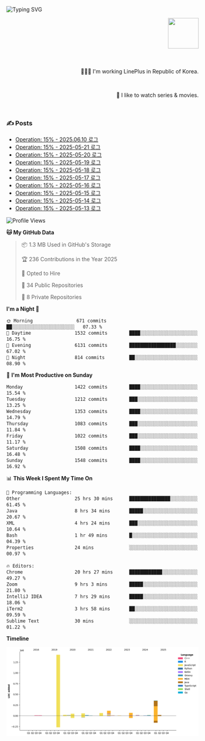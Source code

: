 ![Typing SVG](https://readme-typing-svg.herokuapp.com/?lines=Hello,+I'm+Changkwon+😎&height=150&width=1024&size=40&color=458588&background=282828&center=true&vCenter=true&multiline=false&duration=2000&pause=0)

<div align=right>
  <a href="https://github.com/devxb/gitanimals">
    <img
      src="https://render.gitanimals.org/lines/spearkkk?pet-id=624227435622945015"
      width="80"
      height="80"
    />
  </a>
  <br/>
  <br/>  
  <br/>
  
  👨🏼‍💻 I'm working LinePlus in Republic of Korea.
  
  <br/>
  
  🍿 I like to watch series & movies.
  
  <br/>

</div>
  
<div align=left>
  
  <div>
    
  ### ✍️ Posts
    
  </div>
  
  <!-- BLOGPOSTS:START -->
- [Operation: 15% - 2025.06.10 로그](https://spearkkk.dev/kr/blog/operation-15-log-2025-06-10)
- [Operation: 15% - 2025-05-21 로그](https://spearkkk.dev/kr/blog/operation-15-log-2025-05-21)
- [Operation: 15% - 2025-05-20 로그](https://spearkkk.dev/kr/blog/operation-15-log-2025-05-20)
- [Operation: 15% - 2025-05-19 로그](https://spearkkk.dev/kr/blog/operation-15-log-2025-05-19)
- [Operation: 15% - 2025-05-18 로그](https://spearkkk.dev/kr/blog/operation-15-log-2025-05-18)
- [Operation: 15% - 2025-05-17 로그](https://spearkkk.dev/kr/blog/operation-15-log-2025-05-17)
- [Operation: 15% - 2025-05-16 로그](https://spearkkk.dev/kr/blog/operation-15-log-2025-05-16)
- [Operation: 15% - 2025-05-15 로그](https://spearkkk.dev/kr/blog/operation-15-log-2025-05-15)
- [Operation: 15% - 2025-05-14 로그](https://spearkkk.dev/kr/blog/operation-15-log-2025-05-14)
- [Operation: 15% - 2025-05-13 로그](https://spearkkk.dev/kr/blog/operation-15-log-2025-05-13)
<!-- BLOGPOSTS:END -->

  
<!--START_SECTION:waka-->
![Profile Views](http://img.shields.io/badge/Profile%20Views-1-blue)

**🐱 My GitHub Data** 

> 📦 1.3 MB Used in GitHub's Storage 
 > 
> 🏆 236 Contributions in the Year 2025
 > 
> 💼 Opted to Hire
 > 
> 📜 34 Public Repositories 
 > 
> 🔑 8 Private Repositories 
 > 
**I'm a Night 🦉** 

```text
🌞 Morning                671 commits         ██░░░░░░░░░░░░░░░░░░░░░░░   07.33 % 
🌆 Daytime                1532 commits        ████░░░░░░░░░░░░░░░░░░░░░   16.75 % 
🌃 Evening                6131 commits        █████████████████░░░░░░░░   67.02 % 
🌙 Night                  814 commits         ██░░░░░░░░░░░░░░░░░░░░░░░   08.90 % 
```
📅 **I'm Most Productive on Sunday** 

```text
Monday                   1422 commits        ████░░░░░░░░░░░░░░░░░░░░░   15.54 % 
Tuesday                  1212 commits        ███░░░░░░░░░░░░░░░░░░░░░░   13.25 % 
Wednesday                1353 commits        ████░░░░░░░░░░░░░░░░░░░░░   14.79 % 
Thursday                 1083 commits        ███░░░░░░░░░░░░░░░░░░░░░░   11.84 % 
Friday                   1022 commits        ███░░░░░░░░░░░░░░░░░░░░░░   11.17 % 
Saturday                 1508 commits        ████░░░░░░░░░░░░░░░░░░░░░   16.48 % 
Sunday                   1548 commits        ████░░░░░░░░░░░░░░░░░░░░░   16.92 % 
```


📊 **This Week I Spent My Time On** 

```text
💬 Programming Languages: 
Other                    25 hrs 30 mins      ███████████████░░░░░░░░░░   61.45 % 
Java                     8 hrs 34 mins       █████░░░░░░░░░░░░░░░░░░░░   20.67 % 
XML                      4 hrs 24 mins       ███░░░░░░░░░░░░░░░░░░░░░░   10.64 % 
Bash                     1 hr 49 mins        █░░░░░░░░░░░░░░░░░░░░░░░░   04.39 % 
Properties               24 mins             ░░░░░░░░░░░░░░░░░░░░░░░░░   00.97 % 

🔥 Editors: 
Chrome                   20 hrs 27 mins      ████████████░░░░░░░░░░░░░   49.27 % 
Zoom                     9 hrs 3 mins        █████░░░░░░░░░░░░░░░░░░░░   21.80 % 
IntelliJ IDEA            7 hrs 29 mins       █████░░░░░░░░░░░░░░░░░░░░   18.06 % 
iTerm2                   3 hrs 58 mins       ██░░░░░░░░░░░░░░░░░░░░░░░   09.59 % 
Sublime Text             30 mins             ░░░░░░░░░░░░░░░░░░░░░░░░░   01.22 % 
```

**Timeline**

![Lines of Code chart](https://raw.githubusercontent.com/spearkkk/spearkkk/main/assets/bar_graph.png)


<!--END_SECTION:waka-->
</div>

